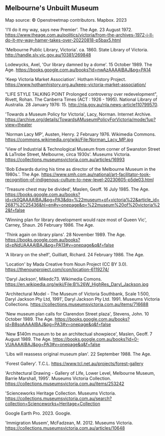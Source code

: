 ## Melbourne's Unbuilt Museum

Map source: © Openstreetmap contributors. Mapbox. 2023

'I’ll do it my way, says new Premier'. The Age. 23 August 1972. https://www.theage.com.au/politics/victoria/from-the-archives-1972-i-ll-do-it-my-way-hamer-takes-over-20220818-p5bax5.html

'Melbourne Public Library, Victoria'. ca. 1860. State Library of Victoria. http://handle.slv.vic.gov.au/10381/269848

Lodewycks, Axel, 'Our library damned by a dome'. 15 October 1989. The Age. https://books.google.com.au/books?id=nwAzAAAAIBAJ&pg=PA14

'Keep Victoria Market Association'. Hotham History Project. https://www.hothamhistory.org.au/keep-victoria-market-association/

"LIFE STYLE TALKING POINT Prolonged controversy over redevelopment", Rivett, Rohan. The Canberra Times (ACT : 1926 - 1995). National Library of Australia. 28 January 1976: 15. http://nla.gov.au/nla.news-article110799570. 

'Towards a Museum Policy for Victoria', Lacy, Norman. Internet Archive. https://archive.org/details/TowardsAMuseumPolicyForVictoria/mode/1up?view=theater

'Norman Lacy MP', Austen, Henry. 2 February 1976. Wikimedia Commons. https://commons.wikimedia.org/wiki/File:Norman_Lacy_MP.jpg

'View of Industrial & Technological Museum from corner of Swanston Street & LaTrobe Street, Melbourne, circa 1930s'. Museums Victoria. https://collections.museumsvictoria.com.au/articles/16993

'Bob Edwards during his time as director of the Melbourne Museum in the 1980s.'. The Age. https://www.smh.com.au/national/art-facilitator-took-recognition-of-indigenous-culture-to-new-level-20230605-p5de03.html

'Treasure chest may be divided', Maslen, Geoff. 16 July 1985. The Age. https://books.google.com.au/books?id=ck0QAAAAIBAJ&pg=PA3&dq=%22museum+of+victoria%22&article_id=2687%2C25436&hl=en#v=onepage&q=%22museum%20of%20victoria%22&f=false

'Winning plan for library development would raze most of Queen Vic', Carney, Shaun. 26 February 1986. The Age.

'Think again on library plans'. 28 November 1989. The Age. https://books.google.com.au/books?id=pNdUAAAAIBAJ&pg=PA13#v=onepage&q&f=false

'A library on the shelf', Guilliatt, Richard. 24 February 1986. The Age.

'Location' by Mada Creative from Noun Project (CC BY 3.0). https://thenounproject.com/icon/location-6119274/

'Daryl Jackson', Mikedc73. Wikimedia Comons. https://en.wikipedia.org/wiki/File:B%26W_HighRes_Daryl_Jackson.jpg

'Architectural Model - The Museum of Victoria Southbank, Scale 1:500, Daryl Jackson Pty Ltd, 1991', Daryl Jackson Pty Ltd. 1991. Museums Victoria Collections. https://collections.museumsvictoria.com.au/items/716688

'New museum plan calls for Clarendon Street plaza', Stevens, John. 10 October 1989. The Age. https://books.google.com.au/books?id=B8soAAAAIBAJ&pg=PA3#v=onepage&q&f=false

'New $140m museum to be an architectual showpiece', Maslen, Geoff. 7 August 1989. The Age. https://books.google.com.au/books?id=0-VUAAAAIBAJ&pg=PA3#v=onepage&q&f=false

'Libs will reassess original museum plan'. 22 September 1988. The Age. 

'Forest Gallery'. T.C.L. https://www.tcl.net.au/projects/forest-gallery

'Architectural Drawing - Gallery of Life, Lower Level, Melbourne Museum, Barrie Marshall, 1995'. Museums Victoria Collection. https://collections.museumsvictoria.com.au/items/253242

'Scienceworks Heritage Collection. Museums Victoria. https://collections.museumsvictoria.com.au/search?collection=Scienceworks+Heritage+Collection

Google Earth Pro. 2023. Google. 

'Immigration Musem', McFadzean, M. 2012. Museums Victoria. https://collections.museumsvictoria.com.au/articles/10648
